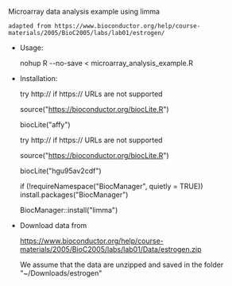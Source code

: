 Microarray data analysis example using limma

    adapted from https://www.bioconductor.org/help/course-materials/2005/BioC2005/labs/lab01/estrogen/


* Usage:

    nohup R --no-save < microarray_analysis_example.R


* Installation:

    try http:// if https:// URLs are not supported

    source("https://bioconductor.org/biocLite.R")

    biocLite("affy")
 
    try http:// if https:// URLs are not supported

    source("https://bioconductor.org/biocLite.R")

    biocLite("hgu95av2cdf")


    if (!requireNamespace("BiocManager", quietly = TRUE))
        install.packages("BiocManager")

    BiocManager::install("limma")



* Download data from

    https://www.bioconductor.org/help/course-materials/2005/BioC2005/labs/lab01/Data/estrogen.zip


    We assume that the data are unzipped and saved in the folder "~/Downloads/estrogen"



